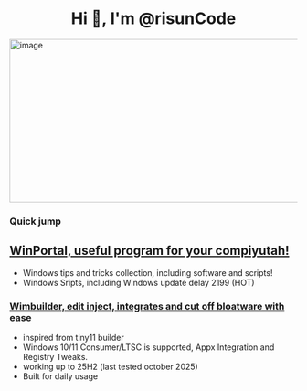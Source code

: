 <h1 align="center">Hi 👋, I'm @risunCode</h1>  
<img width="1020" height="286" alt="image" src="https://github.com/user-attachments/assets/1ff6c23a-2d85-43f1-844d-2a738e7a543f" />


### Quick jump 
## [WinPortal, useful program for your compiyutah!](https://github.com/risunCode/WinPortal)
- Windows tips and tricks collection, including software and scripts!
- Windows Sripts, including Windows update delay 2199 (HOT) 


### [Wimbuilder, edit inject, integrates and cut off bloatware with ease](https://github.com/risunCode/WimBuilder)
- inspired from tiny11 builder
- Windows 10/11 Consumer/LTSC is supported, Appx Integration and Registry Tweaks.
- working up to 25H2 (last tested october 2025)
- Built for daily usage

<!-- << wtf is docsify, github readme is alr the docs 🗿>> -->
